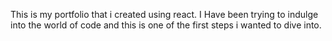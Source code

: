 This is my portfolio that i created using react. I Have been trying to indulge into the world of code and this is one of the first steps i wanted to dive into. 